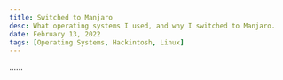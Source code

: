 ```yaml
---
title: Switched to Manjaro
desc: What operating systems I used, and why I switched to Manjaro.
date: February 13, 2022
tags: [Operating Systems, Hackintosh, Linux]
---
```


......
